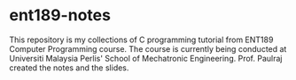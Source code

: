 # ent189-notes

This repository is my collections of C programming tutorial from ENT189 Computer Programming course. The course is currently
being conducted at Universiti Malaysia Perlis' School of Mechatronic Engineering. Prof. Paulraj created the notes and the 
slides. 
